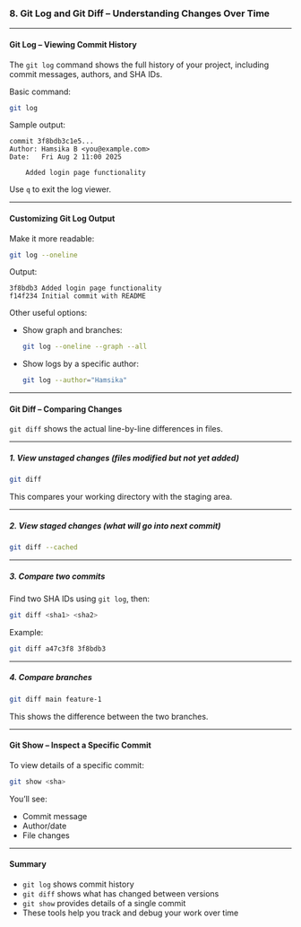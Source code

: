 ### 8. Git Log and Git Diff – Understanding Changes Over Time

---

#### Git Log – Viewing Commit History

The `git log` command shows the full history of your project, including commit messages, authors, and SHA IDs.

Basic command:

```bash
git log
```

Sample output:

```
commit 3f8bdb3c1e5...
Author: Hamsika B <you@example.com>
Date:   Fri Aug 2 11:00 2025

    Added login page functionality
```

Use `q` to exit the log viewer.

---

#### Customizing Git Log Output

Make it more readable:

```bash
git log --oneline
```

Output:

```
3f8bdb3 Added login page functionality
f14f234 Initial commit with README
```

Other useful options:

* Show graph and branches:

  ```bash
  git log --oneline --graph --all
  ```
* Show logs by a specific author:

  ```bash
  git log --author="Hamsika"
  ```

---

#### Git Diff – Comparing Changes

`git diff` shows the actual line-by-line differences in files.

---

##### 1. View unstaged changes (files modified but not yet added)

```bash
git diff
```

This compares your working directory with the staging area.

---

##### 2. View staged changes (what will go into next commit)

```bash
git diff --cached
```

---

##### 3. Compare two commits

Find two SHA IDs using `git log`, then:

```bash
git diff <sha1> <sha2>
```

Example:

```bash
git diff a47c3f8 3f8bdb3
```

---

##### 4. Compare branches

```bash
git diff main feature-1
```

This shows the difference between the two branches.

---

#### Git Show – Inspect a Specific Commit

To view details of a specific commit:

```bash
git show <sha>
```

You’ll see:

* Commit message
* Author/date
* File changes

---

#### Summary

* `git log` shows commit history
* `git diff` shows what has changed between versions
* `git show` provides details of a single commit
* These tools help you track and debug your work over time


